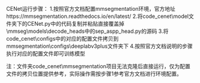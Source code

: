 CENet运行步骤：
1.按照官方文档配置mmsegmentation环境，官方地址https://mmsegmentation.readthedocs.io/en/latest/
2.将code_cenet\model文件夹下的CENet.py中的代码复制并粘贴直接覆盖掉\mmseg\models\decode_heads中的sep_aspp_head.py的源码
3.将code_cenet\configs中的对应的配置文件拷贝到mmsegmentation\configs\deeplabv3plus文件夹下
4.按照官方文档说明的步骤执行对应的配置文件即可训练模型

注：文件夹code_cenet\mmsegmentation项目无法克隆后直接运行，仅为配置文件的拷贝位置提供参考，实际操作需按步骤1参考官方文档进行环境配置。
